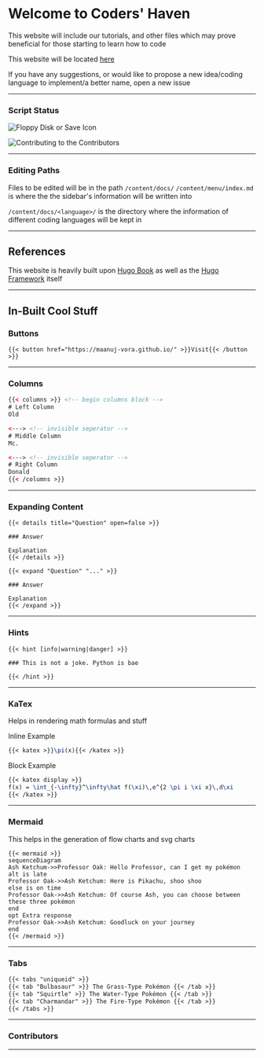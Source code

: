 # Welcome to Coders' Haven

This website will include our tutorials, and other files which may prove beneficial for those starting to learn how to code

This website will be located [here](https://maanuj-vora.github.io/Coders-Haven/)

If you have any suggestions, or would like to propose a new idea/coding language to implement/a better name, open a new issue

---

### Script Status

![Floppy Disk or Save Icon](https://github.com/Maanuj-Vora/Coders-Haven/workflows/Floppy%20Disk%20or%20Save%20Icon/badge.svg)

![Contributing to the Contributors](https://github.com/Maanuj-Vora/Coders-Haven/workflows/Contributing%20to%20the%20Contributors/badge.svg)

---

### Editing Paths

Files to be edited will be in the path `/content/docs/`
`/content/menu/index.md` is where the the sidebar's information will be written into

`/content/docs/<language>/` is the directory where the information of different coding languages will be kept in

---

## References

This website is heavily built upon [Hugo Book](https://themes.gohugo.io/hugo-book/) as well as the [Hugo Framework](https://gohugo.io/) itself

---

## In-Built Cool Stuff

### Buttons

``` tpl
{{< button href="https://maanuj-vora.github.io/" >}}Visit{{< /button >}}
```

---

### Columns

``` html
{{< columns >}} <!-- begin columns block -->
# Left Column
Old

<---> <!-- invisible seperator -->
# Middle Column
Mc.

<---> <!-- invisible seperator -->
# Right Column
Donald
{{< /columns >}}
```

---

### Expanding Content

``` tpl
{{< details title="Question" open=false >}}

### Answer

Explanation
{{< /details >}}
```

``` tpl
{{< expand "Question" "..." >}}

### Answer

Explanation
{{< /expand >}}
```

---

### Hints

``` tpl
{{< hint [info|warning|danger] >}}

### This is not a joke. Python is bae

{{< /hint >}}
```

---

### KaTex

Helps in rendering math formulas and stuff

Inline Example

``` latex
{{< katex >}}\pi(x){{< /katex >}}
```

Block Example

``` latex
{{< katex display >}}
f(x) = \int_{-\infty}^\infty\hat f(\xi)\,e^{2 \pi i \xi x}\,d\xi
{{< /katex >}}
```

---

### Mermaid

This helps in the generation of flow charts and svg charts

``` tpl
{{< mermaid >}}
sequenceDiagram
Ash Ketchum->>Professor Oak: Hello Professor, can I get my pokémon
alt is late
Professor Oak->>Ash Ketchum: Here is Pikachu, shoo shoo
else is on time
Professor Oak->>Ash Ketchum: Of course Ash, you can choose between these three pokémon
end
opt Extra response
Professor Oak->>Ash Ketchum: Goodluck on your journey
end
{{< /mermaid >}}
```

---

### Tabs

``` markdown
{{< tabs "uniqueid" >}}
{{< tab "Bulbasaur" >}} The Grass-Type Pokémon {{< /tab >}}
{{< tab "Squirtle" >}} The Water-Type Pokémon {{< /tab >}}
{{< tab "Charmandar" >}} The Fire-Type Pokémon {{< /tab >}}
{{< /tabs >}}
```

---

### Contributors

---
